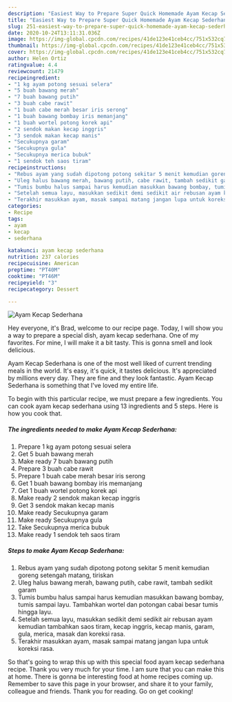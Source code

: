 ```yaml
---
description: "Easiest Way to Prepare Super Quick Homemade Ayam Kecap Sederhana"
title: "Easiest Way to Prepare Super Quick Homemade Ayam Kecap Sederhana"
slug: 251-easiest-way-to-prepare-super-quick-homemade-ayam-kecap-sederhana
date: 2020-10-24T13:11:31.036Z
image: https://img-global.cpcdn.com/recipes/41de123e41ceb4cc/751x532cq70/ayam-kecap-sederhana-foto-resep-utama.jpg
thumbnail: https://img-global.cpcdn.com/recipes/41de123e41ceb4cc/751x532cq70/ayam-kecap-sederhana-foto-resep-utama.jpg
cover: https://img-global.cpcdn.com/recipes/41de123e41ceb4cc/751x532cq70/ayam-kecap-sederhana-foto-resep-utama.jpg
author: Helen Ortiz
ratingvalue: 4.4
reviewcount: 21479
recipeingredient:
- "1 kg ayam potong sesuai selera"
- "5 buah bawang merah"
- "7 buah bawang putih"
- "3 buah cabe rawit"
- "1 buah cabe merah besar iris serong"
- "1 buah bawang bombay iris memanjang"
- "1 buah wortel potong korek api"
- "2 sendok makan kecap inggris"
- "3 sendok makan kecap manis"
- "Secukupnya garam"
- "Secukupnya gula"
- "Secukupnya merica bubuk"
- "1 sendok teh saos tiram"
recipeinstructions:
- "Rebus ayam yang sudah dipotong potong sekitar 5 menit kemudian goreng setengah matang, tiriskan"
- "Uleg halus bawang merah, bawang putih, cabe rawit, tambah sedikit garam"
- "Tumis bumbu halus sampai harus kemudian masukkan bawang bombay, tumis sampai layu. Tambahkan wortel dan potongan cabai besar tumis hingga layu."
- "Setelah semua layu, masukkan sedikit demi sedikit air rebusan ayam kemudian tambahkan saos tiram, kecap inggris, kecap manis, garam, gula, merica, masak dan koreksi rasa."
- "Terakhir masukkan ayam, masak sampai matang jangan lupa untuk koreksi rasa."
categories:
- Recipe
tags:
- ayam
- kecap
- sederhana

katakunci: ayam kecap sederhana 
nutrition: 237 calories
recipecuisine: American
preptime: "PT40M"
cooktime: "PT46M"
recipeyield: "3"
recipecategory: Dessert

---
```



![Ayam Kecap Sederhana](https://img-global.cpcdn.com/recipes/41de123e41ceb4cc/751x532cq70/ayam-kecap-sederhana-foto-resep-utama.jpg)

Hey everyone, it's Brad, welcome to our recipe page. Today, I will show you a way to prepare a special dish, ayam kecap sederhana. One of my favorites. For mine, I will make it a bit tasty. This is gonna smell and look delicious.

Ayam Kecap Sederhana is one of the most well liked of current trending meals in the world. It's easy, it's quick, it tastes delicious. It's appreciated by millions every day. They are fine and they look fantastic. Ayam Kecap Sederhana is something that I've loved my entire life.




To begin with this particular recipe, we must prepare a few ingredients. You can cook ayam kecap sederhana using 13 ingredients and 5 steps. Here is how you cook that.

<!--inarticleads1-->

##### The ingredients needed to make Ayam Kecap Sederhana:

1. Prepare 1 kg ayam potong sesuai selera
1. Get 5 buah bawang merah
1. Make ready 7 buah bawang putih
1. Prepare 3 buah cabe rawit
1. Prepare 1 buah cabe merah besar iris serong
1. Get 1 buah bawang bombay iris memanjang
1. Get 1 buah wortel potong korek api
1. Make ready 2 sendok makan kecap inggris
1. Get 3 sendok makan kecap manis
1. Make ready Secukupnya garam
1. Make ready Secukupnya gula
1. Take Secukupnya merica bubuk
1. Make ready 1 sendok teh saos tiram




<!--inarticleads2-->

##### Steps to make Ayam Kecap Sederhana:

1. Rebus ayam yang sudah dipotong potong sekitar 5 menit kemudian goreng setengah matang, tiriskan
1. Uleg halus bawang merah, bawang putih, cabe rawit, tambah sedikit garam
1. Tumis bumbu halus sampai harus kemudian masukkan bawang bombay, tumis sampai layu. Tambahkan wortel dan potongan cabai besar tumis hingga layu.
1. Setelah semua layu, masukkan sedikit demi sedikit air rebusan ayam kemudian tambahkan saos tiram, kecap inggris, kecap manis, garam, gula, merica, masak dan koreksi rasa.
1. Terakhir masukkan ayam, masak sampai matang jangan lupa untuk koreksi rasa.




So that's going to wrap this up with this special food ayam kecap sederhana recipe. Thank you very much for your time. I am sure that you can make this at home. There is gonna be interesting food at home recipes coming up. Remember to save this page in your browser, and share it to your family, colleague and friends. Thank you for reading. Go on get cooking!
